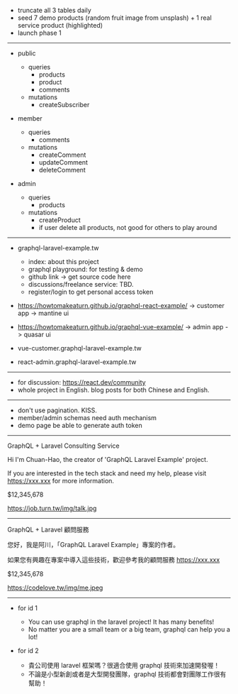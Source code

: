 <!-- # orders
- id
- product_id
- user_id
- timestamps -->

- truncate all 3 tables daily
- seed 7 demo products (random fruit image from unsplash) + 1 real service product (highlighted)
- launch phase 1

---

- public
  - queries
    - products
    - product
    <!-- - orders -->
    - comments
  - mutations
    - createSubscriber

- member
  - queries
    <!-- - orders -->
    - comments
  - mutations
    <!-- - createOrder
    - deleteOrder -->
    - createComment
    - updateComment
    - deleteComment

- admin
  - queries
    - products
  - mutations
    - createProduct
    <!-- - updateProduct
    - deleteProduct -->
    - if user delete all products, not good for others to play around

---

- graphql-laravel-example.tw
  - index: about this project
  - graphql playground: for testing & demo
  - github link -> get source code here
  - discussions/freelance service: TBD.
  - register/login to get personal access token

- https://howtomakeaturn.github.io/graphql-react-example/ -> customer app -> mantine ui
- https://howtomakeaturn.github.io/graphql-vue-example/ -> admin app -> quasar ui

- vue-customer.graphql-laravel-example.tw
- react-admin.graphql-laravel-example.tw

---

- for discussion: https://react.dev/community
- whole project in English. blog posts for both Chinese and English.

---

- don't use pagination. KISS.
- member/admin schemas need auth mechanism
- demo page be able to generate auth token

---

GraphQL + Laravel Consulting Service

Hi I'm Chuan-Hao, the creator of 'GraphQL Laravel Example' project.

If you are interested in the tech stack and need my help, please visit https://xxx.xxx for more information.

$12,345,678

https://job.turn.tw/img/talk.jpg

---

GraphQL + Laravel 顧問服務

您好，我是阿川，「GraphQL Laravel Example」專案的作者。

如果您有興趣在專案中導入這些技術，歡迎參考我的顧問服務 https://xxx.xxx

$12,345,678

https://codelove.tw/img/me.jpeg

---

- for id 1
  - You can use graphql in the laravel project! It has many benefits!
  - No matter you are a small team or a big team, graphql can help you a lot!

- for id 2
  - 貴公司使用 laravel 框架嗎？很適合使用 graphql 技術來加速開發喔！
  - 不論是小型新創或者是大型開發團隊，graphql 技術都會對團隊工作很有幫助！
